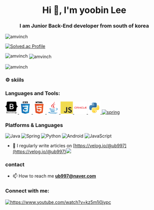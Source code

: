 
<h1 align="center">Hi 👋, I'm yoobin Lee</h1>
<h3 align="center">I am Junior Back-End developer from south of korea</h3>

<p align="left"> <img src="https://komarev.com/ghpvc/?username=amvinch&label=Profile%20views&color=0e75b6&style=flat" alt="amvinch" /> </p>

[![Solved.ac Profile](http://mazassumnida.wtf/api/v2/generate_badge?boj=ub997)]([https://solved.ac/ub997/](https://solved.ac/profile/ub997))
<p><img align="left" src="https://github-readme-stats.vercel.app/api/top-langs?username=amvinch&show_icons=true&locale=en&layout=compact" alt="amvinch" /></p>

<p>&nbsp;<img align="center" src="https://github-readme-stats.vercel.app/api?username=amvinch&show_icons=true&locale=en" alt="amvinch" /></p>

<p><img align="center" src="https://github-readme-streak-stats.herokuapp.com/?user=amvinch&" alt="amvinch" /></p>

### ⚙ skiils

<h3 align="left">Languages and Tools:</h3>
<p align="left"> <a href="https://getbootstrap.com" target="_blank" rel="noreferrer"> <img src="https://raw.githubusercontent.com/devicons/devicon/master/icons/bootstrap/bootstrap-plain-wordmark.svg" alt="bootstrap" width="40" height="40"/> </a> <a href="https://www.w3schools.com/css/" target="_blank" rel="noreferrer"> <img src="https://raw.githubusercontent.com/devicons/devicon/master/icons/css3/css3-original-wordmark.svg" alt="css3" width="40" height="40"/> </a> <a href="https://www.w3.org/html/" target="_blank" rel="noreferrer"> <img src="https://raw.githubusercontent.com/devicons/devicon/master/icons/html5/html5-original-wordmark.svg" alt="html5" width="40" height="40"/> </a> <a href="https://www.java.com" target="_blank" rel="noreferrer"> <img src="https://raw.githubusercontent.com/devicons/devicon/master/icons/java/java-original.svg" alt="java" width="40" height="40"/> </a> <a href="https://developer.mozilla.org/en-US/docs/Web/JavaScript" target="_blank" rel="noreferrer"> <img src="https://raw.githubusercontent.com/devicons/devicon/master/icons/javascript/javascript-original.svg" alt="javascript" width="40" height="40"/> </a> <a href="https://www.oracle.com/" target="_blank" rel="noreferrer"> <img src="https://raw.githubusercontent.com/devicons/devicon/master/icons/oracle/oracle-original.svg" alt="oracle" width="40" height="40"/> </a> <a href="https://www.python.org" target="_blank" rel="noreferrer"> <img src="https://raw.githubusercontent.com/devicons/devicon/master/icons/python/python-original.svg" alt="python" width="40" height="40"/> </a> <a href="https://spring.io/" target="_blank" rel="noreferrer"> <img src="https://www.vectorlogo.zone/logos/springio/springio-icon.svg" alt="spring" width="40" height="40"/> </a> </p>

### Platforms & Languages
![Java](https://img.shields.io/badge/Java-007396.svg?&style=for-the-badge&logo=Java&logoColor=white)
![Spring](https://img.shields.io/badge/Spring-6DB33F.svg?&style=for-the-badge&logo=Spring&logoColor=white)
![Python](https://img.shields.io/badge/Python-3776AB.svg?&style=for-the-badge&logo=Python&logoColor=white)
![Android](https://img.shields.io/badge/Android-3DDC84.svg?&style=for-the-badge&logo=Android&logoColor=white)
![JavaScript](https://img.shields.io/badge/JavaScript-F7DF1E.svg?&style=for-the-badge&logo=JavaScript&logoColor=white)


- 📝 I regularly write articles on [https://velog.io/@ub997](https://velog.io/@ub997)<a href="https://velog.io/@ub997"><img src="https://img.shields.io/badge/Tech blog-20C997?style=flat-square&logo=Velog&&logoColor=white"/></a>


### contact
- 📫 How to reach me **ub997@naver.com**

<h3 align="left">Connect with me:</h3>
<p align="left">
<a href="https://www.youtube.com/c/https://www.youtube.com/watch?v=kz5m1i0jypc" target="blank"><img align="center" src="https://raw.githubusercontent.com/rahuldkjain/github-profile-readme-generator/master/src/images/icons/Social/youtube.svg" alt="https://www.youtube.com/watch?v=kz5m1i0jypc" height="30" width="40" /></a>
</p>





